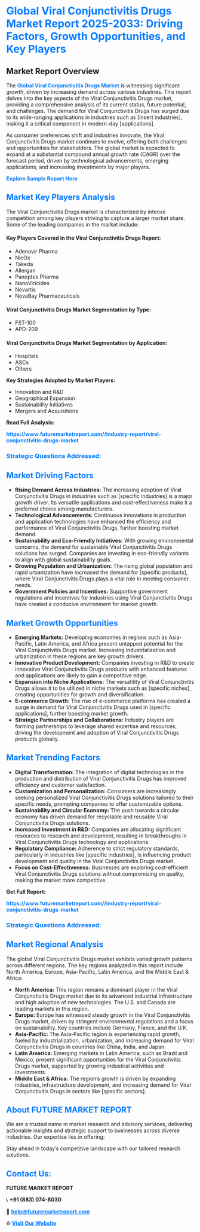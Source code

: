 <h1 style="color: #007BFF;">Global Viral Conjunctivitis Drugs Market Report 2025-2033: Driving Factors, Growth Opportunities, and Key Players</h1>

<section id="overview">
<h2>Market Report Overview</h2>
<p>The <a href="https://www.futuremarketreport.com//industry-report/viral-conjunctivitis-drugs-market" style="color: #007BFF; text-decoration: none;"><strong>Global Viral Conjunctivitis Drugs Market</strong></a> is witnessing significant growth, driven by increasing demand across various industries. This report delves into the key aspects of the Viral Conjunctivitis Drugs market, providing a comprehensive analysis of its current status, future potential, and challenges. The demand for Viral Conjunctivitis Drugs has surged due to its wide-ranging applications in industries such as [insert industries], making it a critical component in modern-day [applications].</p>
<p>As consumer preferences shift and industries innovate, the Viral Conjunctivitis Drugs market continues to evolve, offering both challenges and opportunities for stakeholders. The global market is expected to expand at a substantial compound annual growth rate (CAGR) over the forecast period, driven by technological advancements, emerging applications, and increasing investments by major players.</p>
</section>

<section id="overview">
<p><a href="https://www.futuremarketreport.com//request-sample/reportId=82774" style="color: #007BFF; text-decoration: none;"><strong>Explore Sample Report Here</strong></a></p>
</section>

<section id="key-players">
<h2 style="color: #007BFF;">Market Key Players Analysis</h2>
<p>The Viral Conjunctivitis Drugs market is characterized by intense competition among key players striving to capture a larger market share. Some of the leading companies in the market include:</p>
<h4>Key Players Covered in the Viral Conjunctivitis Drugs Report:</h4>
<ul><li>Adenovir Pharma</li><li>NicOx</li><li>Takeda</li><li>Allergan</li><li>Panoptes Pharma</li><li>NanoViricides</li><li>Novartis</li><li>NovaBay Pharmaceuticals</li></ul>
<h4>Viral Conjunctivitis Drugs Market Segmentation by Type:</h4>
<ul><li>FST-100</li><li>APD-209</li></ul>

<h4>Viral Conjunctivitis Drugs Market Segmentation by Application:</h4>
<ul><li>Hospitals</li><li>ASCs</li><li>Others</li></ul>
<p><strong>Key Strategies Adopted by Market Players:</strong></p>
<ul>
<li>Innovation and R&D</li>
<li>Geographical Expansion</li>
<li>Sustainability Initiatives</li>
<li>Mergers and Acquisitions</li>
</ul>
</section>

<section>
<p><strong>Read Full Analysis: </strong></p><a href="https://www.futuremarketreport.com//industry-report/viral-conjunctivitis-drugs-market" style="color: #007BFF; text-decoration: none;"><strong>https://www.futuremarketreport.com//industry-report/viral-conjunctivitis-drugs-market</strong></a>
<h3 style="color: #007BFF;">Strategic Questions Addressed:</h3>
</section>

<section id="driving-factors">
<h2 style="color: #007BFF;">Market Driving Factors</h2>
<ul>
<li><strong>Rising Demand Across Industries:</strong> The increasing adoption of Viral Conjunctivitis Drugs in industries such as [specific industries] is a major growth driver. Its versatile applications and cost-effectiveness make it a preferred choice among manufacturers.</li>
<li><strong>Technological Advancements:</strong> Continuous innovations in production and application technologies have enhanced the efficiency and performance of Viral Conjunctivitis Drugs, further boosting market demand.</li>
<li><strong>Sustainability and Eco-Friendly Initiatives:</strong> With growing environmental concerns, the demand for sustainable Viral Conjunctivitis Drugs solutions has surged. Companies are investing in eco-friendly variants to align with global sustainability goals.</li>
<li><strong>Growing Population and Urbanization:</strong> The rising global population and rapid urbanization have increased the demand for [specific products], where Viral Conjunctivitis Drugs plays a vital role in meeting consumer needs.</li>
<li><strong>Government Policies and Incentives:</strong> Supportive government regulations and incentives for industries using Viral Conjunctivitis Drugs have created a conducive environment for market growth.</li>
</ul>
</section>

<section id="growth-opportunities">
<h2 style="color: #007BFF;">Market Growth Opportunities</h2>
<ul>
<li><strong>Emerging Markets:</strong> Developing economies in regions such as Asia-Pacific, Latin America, and Africa present untapped potential for the Viral Conjunctivitis Drugs market. Increasing industrialization and urbanization in these regions are key growth drivers.</li>
<li><strong>Innovative Product Development:</strong> Companies investing in R&D to create innovative Viral Conjunctivitis Drugs products with enhanced features and applications are likely to gain a competitive edge.</li>
<li><strong>Expansion into Niche Applications:</strong> The versatility of Viral Conjunctivitis Drugs allows it to be utilized in niche markets such as [specific niches], creating opportunities for growth and diversification.</li>
<li><strong>E-commerce Growth:</strong> The rise of e-commerce platforms has created a surge in demand for Viral Conjunctivitis Drugs used in [specific applications], further boosting market growth.</li>
<li><strong>Strategic Partnerships and Collaborations:</strong> Industry players are forming partnerships to leverage shared expertise and resources, driving the development and adoption of Viral Conjunctivitis Drugs products globally.</li>
</ul>
</section>

<section id="trending-factors">
<h2 style="color: #007BFF;">Market Trending Factors</h2>
<ul>
<li><strong>Digital Transformation:</strong> The integration of digital technologies in the production and distribution of Viral Conjunctivitis Drugs has improved efficiency and customer satisfaction.</li>
<li><strong>Customization and Personalization:</strong> Consumers are increasingly seeking personalized Viral Conjunctivitis Drugs solutions tailored to their specific needs, prompting companies to offer customizable options.</li>
<li><strong>Sustainability and Circular Economy:</strong> The push towards a circular economy has driven demand for recyclable and reusable Viral Conjunctivitis Drugs solutions.</li>
<li><strong>Increased Investment in R&D:</strong> Companies are allocating significant resources to research and development, resulting in breakthroughs in Viral Conjunctivitis Drugs technology and applications.</li>
<li><strong>Regulatory Compliance:</strong> Adherence to strict regulatory standards, particularly in industries like [specific industries], is influencing product development and quality in the Viral Conjunctivitis Drugs market.</li>
<li><strong>Focus on Cost-Effectiveness:</strong> Businesses are exploring cost-efficient Viral Conjunctivitis Drugs solutions without compromising on quality, making the market more competitive.</li>
</ul>
</section>

<section>
<p><strong>Get Full Report: </strong></p><a href="https://www.futuremarketreport.com//industry-report/viral-conjunctivitis-drugs-market" style="color: #007BFF; text-decoration: none;"><strong>https://www.futuremarketreport.com//industry-report/viral-conjunctivitis-drugs-market</strong></a>
<h3 style="color: #007BFF;">Strategic Questions Addressed:</h3>
</section>


<section id="regional-analysis">
<h2 style="color: #007BFF;">Market Regional Analysis</h2>
<p>The global Viral Conjunctivitis Drugs market exhibits varied growth patterns across different regions. The key regions analyzed in this report include North America, Europe, Asia-Pacific, Latin America, and the Middle East & Africa:</p>
<ul>
<li><strong>North America:</strong> This region remains a dominant player in the Viral Conjunctivitis Drugs market due to its advanced industrial infrastructure and high adoption of new technologies. The U.S. and Canada are leading markets in this region.</li>
<li><strong>Europe:</strong> Europe has witnessed steady growth in the Viral Conjunctivitis Drugs market, driven by stringent environmental regulations and a focus on sustainability. Key countries include Germany, France, and the U.K.</li>
<li><strong>Asia-Pacific:</strong> The Asia-Pacific region is experiencing rapid growth, fueled by industrialization, urbanization, and increasing demand for Viral Conjunctivitis Drugs in countries like China, India, and Japan.</li>
<li><strong>Latin America:</strong> Emerging markets in Latin America, such as Brazil and Mexico, present significant opportunities for the Viral Conjunctivitis Drugs market, supported by growing industrial activities and investments.</li>
<li><strong>Middle East & Africa:</strong> The region’s growth is driven by expanding industries, infrastructure development, and increasing demand for Viral Conjunctivitis Drugs in sectors like [specific sectors].</li>
</ul>
</section>

<footer>
<h2 style="color: #007BFF;">About FUTURE MARKET REPORT</h2>
<p>We are a trusted name in market research and advisory services, delivering actionable insights and strategic support to businesses across diverse industries. Our expertise lies in offering:</p>

<p>Stay ahead in today’s competitive landscape with our tailored research solutions.</p>

<h2 style="color: #007BFF;">Contact Us:</h2>
<p><strong>FUTURE MARKET REPORT</strong></p>
<p>📞 <strong>+91 (883) 074-8030</strong></p>
<p>📧 <strong><a href="mailto:help@futuremarketreport.com" style="color: #007BFF;">help@futuremarketreport.com</a></strong></p>
<p>🌐 <strong><a href="https://www.futuremarketreport.com/" style="color: #007BFF;">Visit Our Website</a></strong></p>
</footer>
